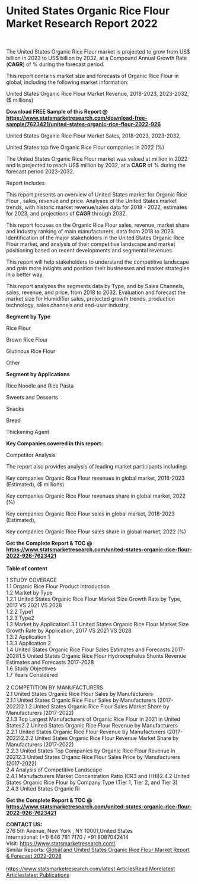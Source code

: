 <h1>United States Organic Rice Flour Market Research Report 2022</h1><br/><p>The United States Organic Rice Flour market is projected to grow from US$ billion in 2023 to US$ billion by 2032, at a Compound Annual Growth Rate (<strong>CAGR</strong>) of % during the forecast period.</p><p>This report contains market size and forecasts of Organic Rice Flour in global, including the following market information:</p><p>United States Organic Rice Flour Market Revenue, 2018-2023, 2023-2032, ($ millions)</p><p><strong>Download FREE Sample of this Report @ <a href="https://www.statsmarketresearch.com/download-free-sample/7623421/united-states-organic-rice-flour-2022-926">https://www.statsmarketresearch.com/download-free-sample/7623421/united-states-organic-rice-flour-2022-926</a></strong></p><p>United States Organic Rice Flour Market Sales, 2018-2023, 2023-2032,</p><p>United States top five Organic Rice Flour companies in 2022 (%)</p><p>The United States Organic Rice Flour market was valued at million in 2022 and is projected to reach US$ million by 2032, at a <strong>CAGR</strong> of % during the forecast period 2023-2032.</p><p>Report Includes</p><p>This report presents an overview of United States market for Organic Rice Flour , sales, revenue and price. Analyses of the United States market trends, with historic market revenue/sales data for 2018 - 2022, estimates for 2023, and projections of <strong>CAGR</strong> through 2032.</p><p>This report focuses on the Organic Rice Flour sales, revenue, market share and industry ranking of main manufacturers, data from 2018 to 2023. Identification of the major stakeholders in the United States Organic Rice Flour market, and analysis of their competitive landscape and market positioning based on recent developments and segmental revenues.</p><p>This report will help stakeholders to understand the competitive landscape and gain more insights and position their businesses and market strategies in a better way.</p><p>This report analyzes the segments data by Type, and by Sales Channels, sales, revenue, and price, from 2018 to 2032. Evaluation and forecast the market size for Humidifier sales, projected growth trends, production technology, sales channels and end-user industry.</p><p><strong>Segment by Type</strong></p><p>Rice Flour</p><p>Brown Rice Flour</p><p>Glutinous Rice Flour</p><p>Other</p><p><strong> Segment <strong><strong>by Applications</strong></strong></strong></p><p>Rice Noodle and Rice Pasta</p><p>Sweets and Desserts</p><p>Snacks</p><p>Bread</p><p>Thickening Agent</p><p><strong>Key Companies covered in this report:</strong></p><p>Competitor Analysis</p><p>The report also provides analysis of leading market participants including:</p><p>Key companies Organic Rice Flour revenues in global market, 2018-2023 (Estimated), ($ millions)</p><p>Key companies Organic Rice Flour revenues share in global market, 2022 (%)</p><p>Key companies Organic Rice Flour sales in global market, 2018-2023 (Estimated),</p><p>Key companies Organic Rice Flour sales share in global market, 2022 (%)</p><div><b>Get the Complete Report & TOC @ <a href="https://www.statsmarketresearch.com/united-states-organic-rice-flour-2022-926-7623421">https://www.statsmarketresearch.com/united-states-organic-rice-flour-2022-926-7623421</a></b></div><br><b>Table of content</b><p>1 STUDY COVERAGE<br />1.1 Organic Rice Flour Product Introduction<br />1.2 Market by Type<br />1.2.1 United States Organic Rice Flour Market Size Growth Rate by Type, 2017 VS 2021 VS 2028<br />1.2.2 Type1<br />1.2.3 Type2<br />1.3 Market by Application1.3.1 United States Organic Rice Flour Market Size Growth Rate by Application, 2017 VS 2021 VS 2028<br />1.3.2 Application 1<br />1.3.3 Application 2<br />1.4 United States Organic Rice Flour Sales Estimates and Forecasts 2017-20281.5 United States Organic Rice Flour Hydrocephalus Shunts Revenue Estimates and Forecasts 2017-2028<br />1.6 Study Objectives<br />1.7 Years Considered<br /><br />2 COMPETITION BY MANUFACTURERS<br />2.1 United States Organic Rice Flour Sales by Manufacturers<br />2.1.1 United States Organic Rice Flour Sales by Manufacturers (2017-2022)2.1.2 United States Organic Rice Flour Sales Market Share by Manufacturers (2017-2022)<br />2.1.3 Top Largest Manufacturers of Organic Rice Flour in 2021 in United States2.2 United States Organic Rice Flour Revenue by Manufacturers<br />2.2.1 United States Organic Rice Flour Revenue by Manufacturers (2017-2022)2.2.2 United States Organic Rice Flour Revenue Market Share by Manufacturers (2017-2022)<br />2.2.3 United States Top Companies by Organic Rice Flour Revenue in 20212.3 United States Organic Rice Flour Sales Price by Manufacturers (2017-2022)<br />2.4 Analysis of Competitive Landscape<br />2.4.1 Manufacturers Market Concentration Ratio (CR3 and HHI)2.4.2 United States Organic Rice Flour by Company Type (Tier 1, Tier 2, and Tier 3)<br />2.4.3 United States Organic Ri<br><div><b>Get the Complete Report & TOC @ <a href="https://www.statsmarketresearch.com/united-states-organic-rice-flour-2022-926-7623421">https://www.statsmarketresearch.com/united-states-organic-rice-flour-2022-926-7623421</a></b></div></p> <b>CONTACT US:</b><br>276 5th Avenue, New York , NY 10001,United States<br>International: (+1) 646 781 7170 / +91 8087042414<br>Visit: <a href="https://www.statsmarketresearch.com/">https://www.statsmarketresearch.com/</a><br>Similar Reports: <a href="https://www.statsmarketresearch.com/united-states-organic-rice-flour-2022-926-7623421">Global and United States Organic Rice Flour Market Report & Forecast 2022-2028</a><br/><br/><a href="https://gyeongbokgung.com">https://www.statsmarketresearch.com/</a><a href="https://hallyeomaritime.com">latest Articles</a><a href="https://jingwansa.com">Read More</a><a href=https://nguoiviet.jp/">latest Articles</a><a href="https://www.intelmarketresearch.com/">latest Publications</a>